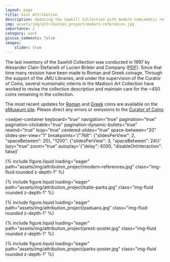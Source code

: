 ```yaml
---
layout: page
title: Coin Attribution
description: Updating the Sawhill Collection with modern numismatic references
img: assets/img/attribution_project/modern-references.jpg
importance: 2
category: work
giscus_comments: false
images:
    slider: true
---
```


The last inventory of the Sawhill Collection was conducted in 1997 by Alexander Clain-Stefanelli of Lucien Birkler and Company ([PDF](/assets/pdf/sawhill-inventory.pdf)). Since that time many revision have been made to Roman and Greek coinage. Through the support of the JMU Libraries, and under the supervision of the Curator of Coins, several numismatic interns in the Madison Art Collection have worked to revise the collection description and maintain care for the ~450 coins remaining in the collection. 

The most recent updates for [Roman](https://jmu.emuseum.com/advancedsearch/Objects/classifications%3ACurrency%3Binvno%3A2024.1.*%3Bdepartment%3AMadison%20Art%20Collection/images?sort=invno-asc) and [Greek](https://jmu.emuseum.com/advancedsearch/Objects/classifications%3ACurrency%3Binvno%3A2024.2.*%3Bdepartment%3AMadison%20Art%20Collection/images?page=1&sort=invno-asc) coins are available on the [eMuseum site](https://jmu.emuseum.com/collections). Please direct any errors or omissions to the [Curator of Coins](https://www.jmu.edu/madisonart/people/forsyth-jason.shtml)

<swiper-container
  keyboard="true"
  navigation="true"
  pagination="true"
  pagination-clickable="true"
  pagination-dynamic-bullets="true"
  rewind="true"
  loop="true"
  centered-slides="true"
  space-between="20"
  slides-per-view="1"
  breakpoints='{"768": {"slidesPerView": 2, "spaceBetween": 20}, "1200": {"slidesPerView": 3, "spaceBetween": 24}}'
  lazy="true"
  zoom="true"
  autoplay='{"delay": 4000, "disableOnInteraction": false}'
>

<swiper-slide>{% include figure.liquid loading="eager" path="assets/img/attribution_project/modern-references.jpg" class="img-fluid rounded z-depth-1" %}</swiper-slide>

  <swiper-slide>{% include figure.liquid loading="eager" path="assets/img/attribution_project/katie-parks.jpg" class="img-fluid rounded z-depth-1" %}</swiper-slide>

  <swiper-slide>{% include figure.liquid loading="eager" path="assets/img/attribution_project/paduans.jpg" class="img-fluid rounded z-depth-1" %}</swiper-slide>

  <swiper-slide>{% include figure.liquid loading="eager" path="assets/img/attribution_project/presti-poster.jpg" class="img-fluid rounded z-depth-1" %}</swiper-slide>

  <swiper-slide>{% include figure.liquid loading="eager" path="assets/img/attribution_project/parks-poster.jpg" class="img-fluid rounded z-depth-1" %}</swiper-slide>

</swiper-container>

